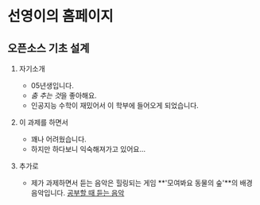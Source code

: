 # 선영이의 홈페이지
## 오픈소스 기초 설계

1. 자기소개
   - 05년생입니다.
   - *춤 추는 것*을 좋아해요.
   - 인공지능 수학이 재밌어서 이 학부에 들어오게 되었습니다.
  
2. 이 과제를 하면서
   - 꽤나 어려웠습니다.
   - 하지만 하다보니 익숙해져가고 있어요...

3. 추가로
   - 제가 과제하면서 듣는 음악은 힐링되는 게임 **'모여봐요 동물의 숲'**의 배경음악입니다.
     [공부할 때 듣는 음악](https://www.youtube.com/watch?v=GYediWu_ixw&t=46s)
